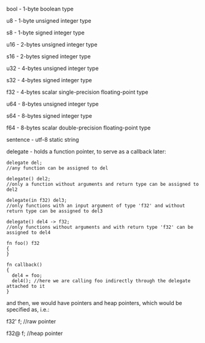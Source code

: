 

bool - 1-byte boolean type

u8 - 1-byte unsigned integer type

s8 - 1-byte signed integer type

u16 - 2-bytes unsigned integer type

s16 - 2-bytes signed integer type

u32 - 4-bytes unsigned integer type

s32 - 4-bytes signed integer type

f32 - 4-bytes scalar single-precision floating-point type

u64 - 8-bytes unsigned integer type

s64 - 8-bytes signed integer type

f64 - 8-bytes scalar double-precision floating-point type

sentence - utf-8 static string

delegate - holds a function pointer, to serve as a callback later:

```
delegate del;
//any function can be assigned to del

delegate() del2;
//only a function without arguments and return type can be assigned to del2

delegate(in f32) del3;
//only functions with an input argument of type 'f32' and without return type can be assigned to del3

delegate() del4 -> f32;
//only functions without arguments and with return type 'f32' can be assigned to del4

fn foo() f32
{
}

fn callback()
{
  del4 = foo;
  del4(); //here we are calling foo indirectly through the delegate attached to it
}
```

and then, we would have pointers and heap pointers, which would be specified as, i.e.:

f32' f; //raw pointer

f32@ f; //heap pointer
